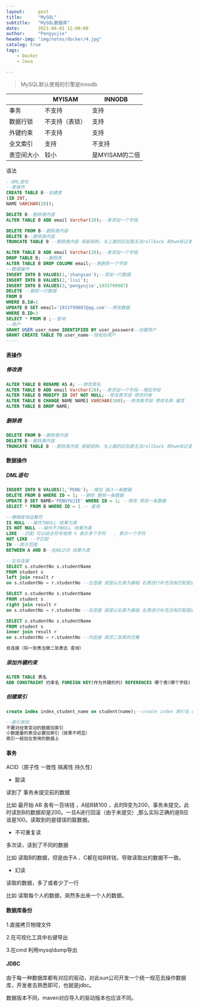 ```yaml
---
layout:     post
title:      "MySQL"
subtitle:   "MySQL数据库"
date:       2021-08-01 12:00:00
author:     "Pengyujie"
header-img: "img/notes/docker/4.jpg"
catalog: true
tags:
    - Docker
    - Java

---
```


> MySQL默认使用的引擎是innodb
>



|            | MYISAM         | INNODB         |
| ---------- | -------------- | -------------- |
| 事务       | 不支持         | 支持           |
| 数据行锁   | 不支持（表锁） | 支持           |
| 外键约束   | 不支持         | 支持           |
| 全文索引   | 支持           | 不支持         |
| 表空间大小 | 较小           | 是MYISAM的二倍 |





语法

~~~sql
--DML语句
--表操作
CREATE TABLE B--创建表
(ID INT,
NAME VARCHAR(20));

DELETE B--删除表内容
ALTER TABLE B ADD email Varchar(20);--表添加一个字段

DELETE FROM B--删除表内容
DELETE B--删除表内容
TRUNCATE TABLE B --删除表内容 保留结构，与上面的区别是无法rollback 和hwm标记复位

ALTER TABLE B ADD email Varchar(20);--表添加一个字段
DROP TABLE B; --删除表
ALTER TABLE B DROP COLUMN email;--表删除一个字段
--数据操作
INSERT INTO B VALUES(1,'zhangsan');--添加一行数据
INSERT INTO B VALUES(2,'lisi');
INSERT INTO B VALUES(3,'pengyujie',1933799087)
DELETE --删除一行数据
FROM B
WHERE B.Id=1
UPDATE B SET email='1933799087@qq.com'--修改数据
WHERE B.ID=3
SELECT * FROM B ;--查询
--用户
GRANT USER user_name IDENTIFIED BY user_password--创建用户
GRANT CREATE TABLE TO user_name--授权给用户
-----
~~~



#### 表操作

##### 修改表

~~~sql
ALTER TABLE B RENAME AS A; --修改表名
ALTER TABLE B ADD email Varchar(20);--表添加一个字段--增加字段
ALTER TABLE B MODIFY ID INT NOT NULL;--修改表字段 修改约束
ALTER TABLE B CHANGE NAME NAME1 VARCHAR(100);--修改表字段 修改名称 属性
ALTER TABLE B DROP NAME;
~~~



##### 删除表

~~~sql
DELETE FROM B--删除表内容
DELETE B--删除表内容
TRUNCATE TABLE B --删除表内容 保留结构，与上面的区别是无法rollback 和hwm标记复位
~~~





#### 数据操作

##### DML语句

~~~sql
INSERT INTO B VALUES(1,'PENG');--增加 插入一条数据
DELETE FROM B WHERE ID = 1; --删除 删除一条数据
UPDATE B SET NAME='PENGYUJIE' WHERE ID = 1; --修改 修改一条数据
SELECT * FROM B WHERE ID = 1 -- 查询

--模糊查询运算符
IS NULL --操作为NULL 结果为真
IS NOT NULL --操作不为NULL 结果为真
LIKE --匹配 可以结合符号使用 % 表示多个字符   _ 表示一个字符
NOT LIKE --不匹配
IN --表示范围
BETWEEN A AND B--在AB之间 结果为真

--左右连接
SELECT s.studentNo s.studentName 
FROM student s 
left join result r
on s.studentNo = r.studentNo --左连接 就是以左表为基础 右表进行补充没有匹配就返回null

SELECT s.studentNo s.studentName 
FROM student s 
right join result r
on s.studentNo = r.studentNo --右连接 就是以右表为基础 左表进行补充没有匹配就返回null

SELECT s.studentNo s.studentName 
FROM student s 
inner join result r
on s.studentNo = r.studentNo --内连接 就求二张表的交集

自连接（将一张表当做二张表去 查询）
~~~



##### 添加外键约束

~~~SQL
ALTER TABLE 表名 
ADD CONSTRAINT 约束名 FOREIGN KEY(作为外键的列) REFERENCES 哪个表(哪个字段)

~~~



##### 创建索引

~~~sql
create index index_student_name on student(name);--create index 索引名 on 表名(字段名)

--索引原则
不要对经常变动的数据加索引 
小数据量的表没必要加索引（效果不明显）
索引一般加在常用的数据上

~~~









#### 事务

ACID（原子性 一致性 隔离性 持久性）

- 脏读

读到了 事务未提交前的数据

比如  最开始 AB 各有一百块钱 ，A给B转100 ，此时B变为200，事务未提交。此时读到B的数据却是200。一旦A进行回滚（由于未提交）,那么实际正确的是B应该是100。读取到的是错误的脏数据。



- 不可重复读

多次读，读到了不同的数据

比如  读取B的数据，但是由于A 、C都在给B转钱，导致读取出的数据不一致。



- 幻读

读取的数据，多了或者少了一行

比如 读取每个人的数据，突然多出来一个人的数据。





#### 数据库备份



1.直接拷贝物理文件

2.在可视化工具中右键导出

3.在cmd 利用mysqldump导出



#### JDBC

由于每一种数据库都有对应的驱动，对此sun公司开发一个统一规范去操作数据库，开发者去熟悉即可，也就是jdbc。

数据版本不同，maven对应导入的驱动版本也应该不同。













































